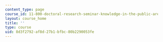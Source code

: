 ```yaml
---
content_type: page
course_id: 11-800-doctoral-research-seminar-knowledge-in-the-public-arena-spring-2007
layout: course_home
title: ''
type: course
uid: 8d3f2792-af8d-27b1-bfbc-80b2290053fe
---
```

